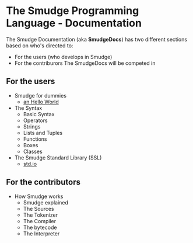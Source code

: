 # The Smudge Programming Language - Documentation
The Smudge Documentation (aka **SmudgeDocs**) has two different sections based
on who's directed to:
 - For the users (who develops in Smudge)
 - For the contriburors
 The SmudgeDocs will be competed in

## For the users
- Smudge for dummies
    - [an Hello World](Overview.md)
- The Syntax
    - Basic Syntax
    - Operators
    - Strings
    - Lists and Tuples
    - Functions
    - Boxes
    - Classes
- The Smudge Standard Library (SSL)
    - [std.io](stdio.md)

## For the contributors
- How Smudge works
    - Smudge explained
    - The Sources
    - The Tokenizer
    - The Compiler
    - The bytecode
    - The Interpreter
